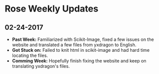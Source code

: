 # Rose Weekly Updates

## 02-24-2017

- **Past Week:** Familiarized with Scikit-Image, fixed a few issues on the website and translated a few files from yxdragon to English.
- **Got Stuck on:** Failed to knit html in scikit-image and had hard time locating the files.
- **Comming Week:** Hopefully finish fixing the website and keep on translating yxdragon's files.
